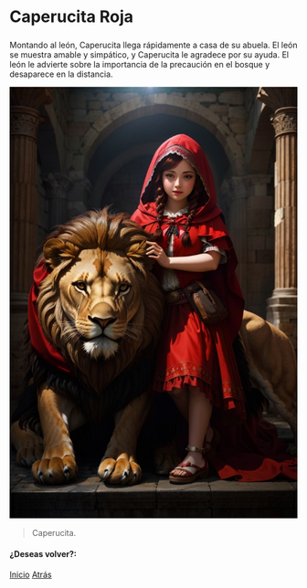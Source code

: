 # Caperucita Roja
##### 

Montando al león, Caperucita llega rápidamente a casa de su abuela. El león se muestra amable y simpático, y Caperucita le agradece por su ayuda. El león le advierte sobre la importancia de la precaución en el bosque y desaparece en la distancia.

![](https://raw.githubusercontent.com/Linita-Arenas/Guion/develop/Caperucita%20Roja/Inicio/img/DreamShaper_v7_little_red_riding_hood_rides_a_lion_ancient_rom_0.jpg)

> Caperucita.

#### ¿Deseas volver?:
[Inicio](https://github.com/Linita-Arenas/Guion/blob/develop/README.md "Inicio")
[Atrás](https://github.com/Linita-Arenas/Guion/blob/develop/Caperucita%20Roja/Inicio/2/2.3.md "Atrás")